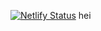 [![Netlify Status](https://api.netlify.com/api/v1/badges/49539f8c-a8a4-4b7f-8673-482a7cef6ecd/deploy-status)](https://app.netlify.com/sites/react-store-samuel/deploys)
hei
